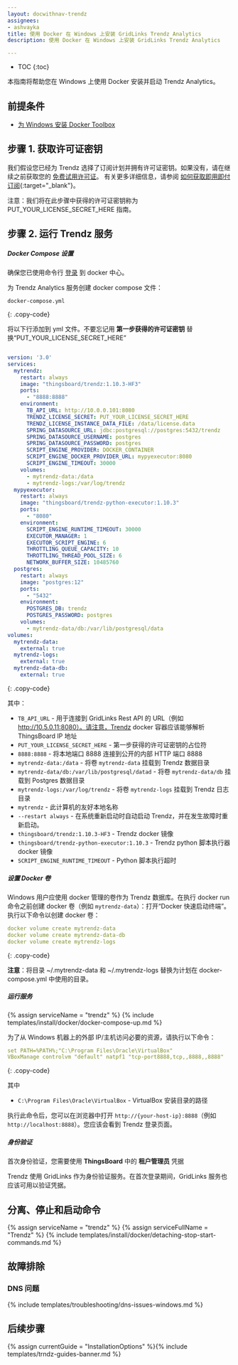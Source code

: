 ```yaml
---
layout: docwithnav-trendz
assignees:
- ashvayka
title: 使用 Docker 在 Windows 上安装 GridLinks Trendz Analytics
description: 使用 Docker 在 Windows 上安装 GridLinks Trendz Analytics

---
```


* TOC
{:toc}


本指南将帮助您在 Windows 上使用 Docker 安装并启动 Trendz Analytics。

## 前提条件

- [为 Windows 安装 Docker Toolbox](https://docs.docker.com/toolbox/toolbox_install_windows/)

## 步骤 1. 获取许可证密钥

我们假设您已经为 Trendz 选择了订阅计划并拥有许可证密钥。如果没有，请在继续之前获取您的 [免费试用许可证](/pricing/?section=trendz-options&product=trendz-self-managed&solution=trendz-pay-as-you-go)。
有关更多详细信息，请参阅 [如何获取即用即付订阅](https://www.youtube.com/watch?v=dK-QDFGxWek){:target="_blank"}。

注意：我们将在此步骤中获得的许可证密钥称为 PUT_YOUR_LICENSE_SECRET_HERE 指南。

## 步骤 2. 运行 Trendz 服务

##### Docker Compose 设置

确保您已使用命令行 [登录](https://docs.docker.com/engine/reference/commandline/login/) 到 docker 中心。

为 Trendz Analytics 服务创建 docker compose 文件：

```text
docker-compose.yml
```
{: .copy-code}

将以下行添加到 yml 文件。不要忘记用 **第一步获得的许可证密钥** 替换“PUT_YOUR_LICENSE_SECRET_HERE”

```yml

version: '3.0'
services:
  mytrendz:
    restart: always
    image: "thingsboard/trendz:1.10.3-HF3"
    ports:
      - "8888:8888"
    environment:
      TB_API_URL: http://10.0.0.101:8080
      TRENDZ_LICENSE_SECRET: PUT_YOUR_LICENSE_SECRET_HERE
      TRENDZ_LICENSE_INSTANCE_DATA_FILE: /data/license.data
      SPRING_DATASOURCE_URL: jdbc:postgresql://postgres:5432/trendz
      SPRING_DATASOURCE_USERNAME: postgres
      SPRING_DATASOURCE_PASSWORD: postgres
      SCRIPT_ENGINE_PROVIDER: DOCKER_CONTAINER
      SCRIPT_ENGINE_DOCKER_PROVIDER_URL: mypyexecutor:8080
      SCRIPT_ENGINE_TIMEOUT: 30000
    volumes:
      - mytrendz-data:/data
      - mytrendz-logs:/var/log/trendz
  mypyexecutor:
    restart: always
    image: "thingsboard/trendz-python-executor:1.10.3"
    ports:
      - "8080"
    environment:
      SCRIPT_ENGINE_RUNTIME_TIMEOUT: 30000
      EXECUTOR_MANAGER: 1
      EXECUTOR_SCRIPT_ENGINE: 6
      THROTTLING_QUEUE_CAPACITY: 10
      THROTTLING_THREAD_POOL_SIZE: 6
      NETWORK_BUFFER_SIZE: 10485760
  postgres:
    restart: always
    image: "postgres:12"
    ports:
      - "5432"
    environment:
      POSTGRES_DB: trendz
      POSTGRES_PASSWORD: postgres
    volumes:
      - mytrendz-data/db:/var/lib/postgresql/data
volumes:
  mytrendz-data:
    external: true
  mytrendz-logs:
    external: true
  mytrendz-data-db:
    external: true
```
{: .copy-code}

其中：

- `TB_API_URL` - 用于连接到 GridLinks Rest API 的 URL（例如 http://10.5.0.11:8080）。请注意，Trendz docker 容器应该能够解析 ThingsBoard IP 地址
- `PUT_YOUR_LICENSE_SECRET_HERE` - 第一步获得的许可证密钥的占位符
- `8888:8888` - 将本地端口 8888 连接到公开的内部 HTTP 端口 8888
- `mytrendz-data:/data` - 将卷 `mytrendz-data` 挂载到 Trendz 数据目录
- `mytrendz-data/db:/var/lib/postgresql/datad` - 将卷 `mytrendz-data/db` 挂载到 Postgres 数据目录
- `mytrendz-logs:/var/log/trendz` - 将卷 `mytrendz-logs` 挂载到 Trendz 日志目录
- `mytrendz` - 此计算机的友好本地名称
- `--restart always` - 在系统重新启动时自动启动 Trendz，并在发生故障时重新启动。
- `thingsboard/trendz:1.10.3-HF3` - Trendz docker 镜像
- `thingsboard/trendz-python-executor:1.10.3` - Trendz python 脚本执行器 docker 镜像
- `SCRIPT_ENGINE_RUNTIME_TIMEOUT` - Python 脚本执行超时

##### 设置 Docker 卷

Windows 用户应使用 docker 管理的卷作为 Trendz 数据库。在执行 docker run 命令之前创建 docker 卷（例如 `mytrendz-data`）：打开“Docker 快速启动终端”。执行以下命令以创建 docker 卷：

```yml
docker volume create mytrendz-data
docker volume create mytrendz-data-db
docker volume create mytrendz-logs
```
{: .copy-code}

**注意**：将目录 ~/.mytrendz-data 和 ~/.mytrendz-logs 替换为计划在 docker-compose.yml 中使用的目录。

##### 运行服务

{% assign serviceName = "trendz" %}
{% include templates/install/docker/docker-compose-up.md %}

为了从 Windows 机器上的外部 IP/主机访问必要的资源，请执行以下命令：

```yml
set PATH=%PATH%;"C:\Program Files\Oracle\VirtualBox"
VBoxManage controlvm "default" natpf1 "tcp-port8888,tcp,,8888,,8888"  
```
{: .copy-code}

其中

- `C:\Program Files\Oracle\VirtualBox` - VirtualBox 安装目录的路径

执行此命令后，您可以在浏览器中打开 `http://{your-host-ip}:8888`（例如 `http://localhost:8888`）。您应该会看到 Trendz 登录页面。

##### 身份验证

首次身份验证，您需要使用 **ThingsBoard** 中的 **租户管理员** 凭据

Trendz 使用 GridLinks 作为身份验证服务。在首次登录期间，GridLinks 服务也应该可用以验证凭据。

## 分离、停止和启动命令

{% assign serviceName = "trendz" %}
{% assign serviceFullName = "Trendz" %}
{% include templates/install/docker/detaching-stop-start-commands.md %}

## 故障排除

### DNS 问题

{% include templates/troubleshooting/dns-issues-windows.md %}

## 后续步骤

{% assign currentGuide = "InstallationOptions" %}{% include templates/trndz-guides-banner.md %}